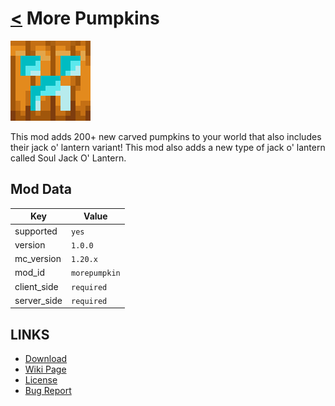 # [<](../README.md) More Pumpkins

![alt](icon.png)

This mod adds 200+ new carved pumpkins to your world that also includes their jack o' lantern variant! This mod also adds a new type of jack o' lantern called Soul Jack O' Lantern.

## Mod Data

| Key         | Value         |
|-------------|---------------|
| supported   | `yes`         |
| version     | `1.0.0`       |
| mc_version  | `1.20.x`      |
| mod_id      | `morepumpkin` |
| client_side | `required`    |
| server_side | `required`    |

## LINKS
- [Download](https://curseforge.com/minecraft/mc-mods/more-pumpkin-fabric)
- [Wiki Page](https://github.com/legopitstop/Fabric/wiki/More_Pumpkins)
- [License](https://legopitstop.weebly.com/license.html)
- [Bug Report](https://github.com/legopitstop/Fabric/issues)